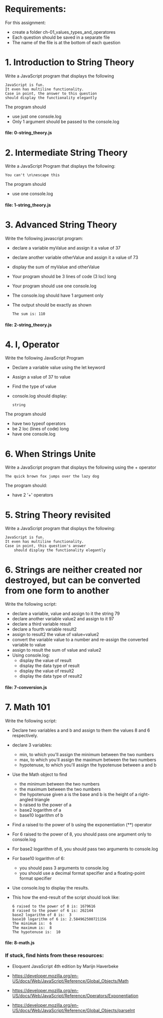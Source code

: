 # Requirements:

For this assignment:

* create a folder ch-01_values_types_and_operatores
* Each question should be saved in a separate file
* The name of the file is at the bottom of each question

# 1. Introduction to String Theory

Write a JavaScript program that displays the following 

    
    JavaScript is fun.
    It even has multiline functionality.
    Case in point, the answer to this question
    should display the functionality elegantly
    

The program should
 * use just one console.log
 * Only 1 argument should be passed to  the console.log


#### file: 0-string_theory.js

# 2. Intermediate String Theory

Write a JavaScript Program that displays the following:

    
    You can't \n\nescape this
    
The program should
* use one console.log

#### file: 1-string_theory.js

# 3. Advanced String Theory

Write the following javascript program:
 * declare a variable myValue and assign it a value of 37
 * declare another variable otherValue and assign it a value of 73
 * display the sum of myValue and otherValue
 * Your program should be 3 lines of code (3 loc) long
 * Your program should use one console.log
 * The console.log should have 1 argument only
 * The output should be exactly as shown

    ```
    The sum is: 110
    ```

#### file: 2-string_theory.js

# 4. I, Operator

Write the following JavaScript Program

* Declare a variable value using the let keyword
* Assign a value of 37 to value
* Find the type of value
* console.log should display:

    ```
    string
    ```

The program should
 * have two typeof operators
 * be 2 loc (lines of code) long
 * have one console.log

# 6. When Strings Unite

Write a JavaScript program that displays the
following using the + operator

    The quick brown fox jumps over the lazy dog

The program should:
* have 2 '+' operators


# 5. String Theory revisited

Write a JavaScript program that displays the following:

    JavaScript is fun.
    It even has multiline functionality.
    Case in point, this question's answer
        should display the functionality elegantly

# 6. Strings are neither created nor destroyed, but can be converted from one form to another

Write the following script:
* declare a variable, value and assign to it
the string 79
* declare another variable value2 and assign to it
97
* declare a third variable result
* declare a fourth variable result2
* assign to result2 the value of value+value2
* convert the variable value to a number and re-assign the converted variable to value
* assign to result the sum of value and value2
* Using console.log:
   -    display the value of result
   -    display the data type of result
   -    display the value of result2
   -    display the data type of result2

#### file: 7-conversion.js

# 7. Math 101
Write the following script:

* Declare two variables a and b and assign to them the values 8 and 6 respectively.
* declare 3 variables:
    -   min, to which you'll assign the minimum between the two numbers
    -   max, to which you'll assign the maximum between the two numbers
    -   hypotenuse, to which you'll assign the hypotenuse between a and b

* Use the Math object to find
    - the minimum between the two numbers
    - the maximum between the two numbers
    - the hypotenuse given a is the base and b is the height of a right-angled triangle
    - b raised to the power of a
    - base2 logarithm of a
    - base10 logarithm of b

* Find a raised to the power of b using the          exponentiation (**) operator

* For 6 raised to the power of 8, you should pass one
argument only to console.log

* For base2 logarithm of 8, you should pass two arguments to console.log
* For base10 logarithm of 6:
    - you should pass 3 arguments to console.log
    - you should use a decimal format specifier and
    a floating-point format specifier

* Use console.log to display the results.
* This how the end-result of the script should look like:

    ```
    6 raised to the power of 8 is: 1679616
    8 raised to the power of 6 is: 262144
    base2 logarithm of 8 is:  3
    base10 logarithm of 6 is: 2.584962500721156
    The minimum is:  6
    The maximum is:  8
    The hypotenuse is:  10

    ```
#### file: 8-math.js

### If stuck, find hints from these resources:

* Eloquent JavaScript 4th edition by Marijn Haverbeke

* https://developer.mozilla.org/en-US/docs/Web/JavaScript/Reference/Global_Objects/Math

* https://developer.mozilla.org/en-US/docs/Web/JavaScript/Reference/Operators/Exponentiation

* https://developer.mozilla.org/en-US/docs/Web/JavaScript/Reference/Global_Objects/parseInt











